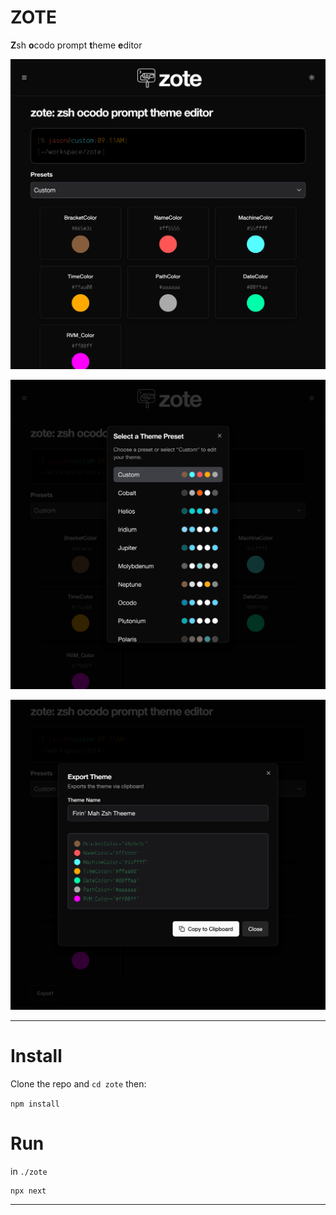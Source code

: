# ZOTE

**Z**sh **o**codo prompt **t**heme **e**ditor

![](zote1.png)

![](zote2.png)

![](zote3.png)

- - -

# Install

Clone the repo and `cd zote` then:

`npm install`

# Run

in `./zote`

```
npx next
```
- - -



